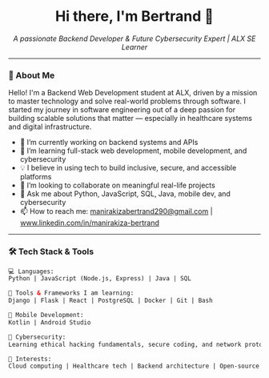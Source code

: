 <h1 align="center">Hi there, I'm Bertrand 👋</h1>
<p align="center">
  <i>A passionate Backend Developer & Future Cybersecurity Expert | ALX SE Learner</i>
</p>

---

### 🚀 About Me

Hello! I'm a Backend Web Development student at ALX, driven by a mission to master technology and solve real-world problems through software. I started my journey in software engineering out of a deep passion for building scalable solutions that matter — especially in healthcare systems and digital infrastructure.

- 🔭 I’m currently working on backend systems and APIs
- 🌱 I’m learning full-stack web development, mobile development, and cybersecurity
- 💡 I believe in using tech to build inclusive, secure, and accessible platforms
- 👯 I’m looking to collaborate on meaningful real-life projects
- 💬 Ask me about Python, JavaScript, SQL, Java, mobile dev, and cybersecurity
- 📫 How to reach me: manirakizabertrand290@gmail.com | www.linkedin.com/in/manirakiza-bertrand

---

### 🛠️ Tech Stack & Tools

```html
💻 Languages:
Python | JavaScript (Node.js, Express) | Java | SQL

🧰 Tools & Frameworks I am learning:
Django | Flask | React | PostgreSQL | Docker | Git | Bash

📱 Mobile Development:
Kotlin | Android Studio

🔐 Cybersecurity:
Learning ethical hacking fundamentals, secure coding, and network protocols

🧠 Interests:
Cloud computing | Healthcare tech | Backend architecture | Open-source contributions
